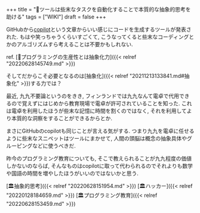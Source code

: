 +++
title = "📝ツールは些末なタスクを自動化することで本質的な抽象的思考を助ける"
tags = ["WIKI"]
draft = false
+++

GitHubから[copilot](https://github.com/features/copilot)という文章からいい感じにコードを生成するツールが発表された. もはや笑っちゃうくらいすごくて, こうなってくると些末なコーディングとかのアルゴリズムすら考えることは不要かもしれない.

ref. [📝プログラミングの生産性とは抽象化力]({{< relref "20220628145749.md" >}})

そしてだからこそ必要となるのは[抽象化]({{< relref "20211213133841.md#抽象化" >}})する力では？

最近, 九九不要論というのをきき, フィンランドでは九九なんて電卓で代用できるので覚えずにはじめから教育現場で電卓が許可されていることを知った. これは電卓を利用したほうが些末な記憶に時間を割くのではなく, それを利用してより本質的な洞察をすることができるからとか.

まさにGitHubのcopilotも同じことが言える気がする. つまり九九を電卓に任せるように些末なスニペットはツールにまかせて, 人間の頭脳は概念の抽象具体やグルーピングなどに使うべきだ.

昨今のプログラミング教育についても, そこで教えられることが九九程度の価値しかないのならば, そんなものはcopilotに取って代わられるのでそれよりも数学や国語の時間を増やしたほうがいいのではないかと思う.

[🏛抽象的思考]({{< relref "20220628151954.md" >}}) [🏛ハッカー]({{< relref "20220128184659.md" >}}) [🏛プログラミング教育]({{< relref "20220628153459.md" >}})
